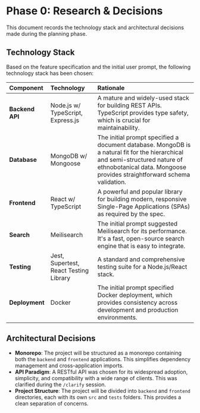 # Phase 0: Research & Decisions

This document records the technology stack and architectural decisions made during the planning phase.

## Technology Stack

Based on the feature specification and the initial user prompt, the following technology stack has been chosen:

| Component | Technology | Rationale |
| :--- | :--- | :--- |
| **Backend API** | Node.js w/ TypeScript, Express.js | A mature and widely-used stack for building REST APIs. TypeScript provides type safety, which is crucial for maintainability. |
| **Database** | MongoDB w/ Mongoose | The initial prompt specified a document database. MongoDB is a natural fit for the hierarchical and semi-structured nature of ethnobotanical data. Mongoose provides straightforward schema validation. |
| **Frontend** | React w/ TypeScript | A powerful and popular library for building modern, responsive Single-Page Applications (SPAs) as required by the spec. |
| **Search** | Meilisearch | The initial prompt suggested Meilisearch for its performance. It's a fast, open-source search engine that is easy to integrate. |
| **Testing** | Jest, Supertest, React Testing Library | A standard and comprehensive testing suite for a Node.js/React stack. |
| **Deployment** | Docker | The initial prompt specified Docker deployment, which provides consistency across development and production environments. |

## Architectural Decisions

- **Monorepo**: The project will be structured as a monorepo containing both the `backend` and `frontend` applications. This simplifies dependency management and cross-application imports.
- **API Paradigm**: A RESTful API was chosen for its widespread adoption, simplicity, and compatibility with a wide range of clients. This was clarified during the `/clarify` session.
- **Project Structure**: The project will be divided into `backend` and `frontend` directories, each with its own `src` and `tests` folders. This provides a clean separation of concerns.
